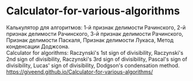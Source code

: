 # Calculator-for-various-algorithms
Калькулятор для алгоритмов: 1-й признак делимости Рачинского, 2-й признак делимости Рачинского, 3-й признак делимости Рачинского, Признак делимости Паскаля, Признак делимости Лукаса, Метод конденсации Доджсона.
<br>Calculator for algorithms: Raczynski's 1st sign of divisibility, Raczynski's 2nd sign of divisibility, Raczynski's 3rd sign of divisibility, Pascal's sign of divisibility, Lucas' sign of divisibility, Dodgson's condensation method.
<br>
https://giveend.github.io/Calculator-for-various-algorithms/
